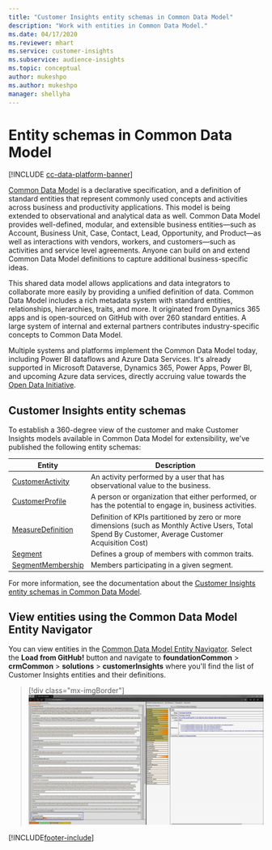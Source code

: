 ```yaml
---
title: "Customer Insights entity schemas in Common Data Model"
description: "Work with entities in Common Data Model."
ms.date: 04/17/2020
ms.reviewer: mhart
ms.service: customer-insights
ms.subservice: audience-insights
ms.topic: conceptual
author: mukeshpo
ms.author: mukeshpo
manager: shellyha
---
```


# Entity schemas in Common Data Model

[!INCLUDE [cc-data-platform-banner](../includes/cc-data-platform-banner.md)]

[Common Data Model](/common-data-model/) is a declarative specification, and a definition of standard entities that represent commonly used concepts and activities across business and productivity applications. This model is being extended to observational and analytical data as well. Common Data Model provides well-defined, modular, and extensible business entities—such as Account, Business Unit, Case, Contact, Lead, Opportunity, and Product—as well as interactions with vendors, workers, and customers—such as activities and service level agreements. Anyone can build on and extend Common Data Model definitions to capture additional business-specific ideas.

This shared data model allows applications and data integrators to collaborate more easily by providing a unified definition of data. Common Data Model includes a rich metadata system with standard entities, relationships, hierarchies, traits, and more. It originated from Dynamics 365 apps and is open-sourced on GitHub with over 260 standard entities. A large system of internal and external partners contributes industry-specific concepts to Common Data Model.

Multiple systems and platforms implement the Common Data Model today, including Power BI dataflows and Azure Data Services. It's already supported in Microsoft Dataverse, Dynamics 365, Power Apps, Power BI, and upcoming Azure data services, directly accruing value towards the [Open Data Initiative](https://www.microsoft.com/open-data-initiative).

## Customer Insights entity schemas

To establish a 360-degree view of the customer and make Customer Insights models available in Common Data Model for extensibility, we've published the following entity schemas:

| Entity | Description |
|---------|---------|
|[CustomerActivity](/common-data-model/schema/core/applicationcommon/foundationcommon/crmcommon/solutions/customerinsights/customeractivity) | An activity performed by a user that has observational value to the business. |
|[CustomerProfile](/common-data-model/schema/core/applicationcommon/foundationcommon/crmcommon/solutions/customerinsights/customerprofile) | A person or organization that either performed, or has the potential to engage in, business activities. |
|[MeasureDefinition](/common-data-model/schema/core/applicationcommon/foundationcommon/crmcommon/solutions/customerinsights/measuredefinition) | Definition of KPIs partitioned by zero or more dimensions (such as Monthly Active Users, Total Spend By Customer, Average Customer Acquisition Cost) |
|[Segment](/common-data-model/schema/core/applicationcommon/foundationcommon/crmcommon/solutions/customerinsights/segment) | Defines a group of members with common traits. |
|[SegmentMembership](/common-data-model/schema/core/applicationcommon/foundationcommon/crmcommon/solutions/customerinsights/segmentmembership) | Members participating in a given segment. |

For more information, see the documentation about the [Customer Insights entity schemas in Common Data Model](/common-data-model/schema/core/applicationcommon/foundationcommon/crmcommon/solutions/customerinsights/overview).

## View entities using the Common Data Model Entity Navigator

You can view entities in the [Common Data Model Entity Navigator](https://microsoft.github.io/CDM/). Select the **Load from GitHub!** button and navigate to **foundationCommon** > **crmCommon** > **solutions** > **customerInsights** where you'll find the list of Customer Insights entities and their definitions.
> [!div class="mx-imgBorder"]
> ![CDM Entity Navigator showing CustomerActivity entity.](media/CDM-entity-navigator.png "CDM Entity Navigator showing CustomerActivity entity")


[!INCLUDE[footer-include](../includes/footer-banner.md)]